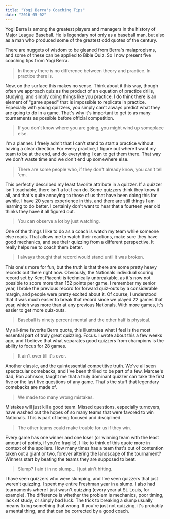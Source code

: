 ```yaml
---
title: "Yogi Berra's Coaching Tips"
date: "2016-05-02"
---
```


Yogi Berra is among the greatest players and managers in the history of Major League Baseball. He is legendary not only as a baseball man, but also as a man who produced some of the greatest odd quotes of the century.

There are nuggets of wisdom to be gleaned from Berra's malapropisms, and some of these can be applied to Bible Quiz. So I now present five coaching tips from Yogi Berra.

> In theory there is no difference between theory and practice. In practice there is.

Now, on the surface this makes no sense. Think about it this way, though often we approach quiz as the product of an equation of practice drills, studying, and simply doing things like you practice. I do think there is an element of "game speed" that is impossible to replicate in practice. Especially with young quizzers, you simply can't always predict what they are going to do in a game. That's why it's important to get to as many tournaments as possible before official competition.

> If you don't know where you are going, you might wind up someplace else.

I'm a planner. I freely admit that I can't stand to start a practice without having a clear direction. For every practice, I figure out where I want my team to be at the end, and do everything I can to get them there. That way we don't waste time and we don't end up somewhere else.

> There are some people who, if they don't already know, you can't tell 'em.

This perfectly described my least favorite attribute in a quizzer. If a quizzer isn't teachable, there isn't a lot I can do. Some quizzers think they know it all, and that's quite annoying to those of us that have been doing this for awhile. I have 20 years experience in this, and there are still things I am learning to do better. I certainly don't want to hear that a fourteen year old thinks they have it all figured out.

> You can observe a lot by just watching.

One of the things I like to do as a coach is watch my team while someone else reads. That allows me to watch their reactions, make sure they have good mechanics, and see their quizzing from a different perspective. It really helps me to coach them better.

> I always thought that record would stand until it was broken.

This one's more for fun, but the truth is that there are some pretty heavy records out there right now. Obviously, the Nationals individual scoring record set by Kent Piacenti is technically unbreakable, as it's now not possible to score more than 152 points per game. I remember my senior year, I broke the previous record for forward quiz-outs by a considerable margin, and people were pretty excited about it. Of course, I understood that it was much easier to break that record since we played 22 games that year, which was more than at any previous Nationals. With more games, it's easier to get more quiz-outs.

> Baseball is ninety percent mental and the other half is physical.

My all-time favorite Berra quote, this illustrates what I feel is the most essential part of truly great quizzing. Focus. I wrote about this a few weeks ago, and I believe that what separates good quizzers from champions is the ability to focus for 28 games.

> It ain't over till it's over.

Another classic, and the quintessential competitive truth. We've all seen spectacular comebacks, and I've been thrilled to be part of a few. Marcae's dad, Ron Johnson, taught me that a truly dominant quizzer can take the first five or the last five questions of any game. That's the stuff that legendary comebacks are made of.

> We made too many wrong mistakes.

Mistakes will just kill a good team. Missed questions, especially turnovers, have washed out the hopes of so many teams that were favored to win Nationals. This is part of being focused and disciplined.

> The other teams could make trouble for us if they win.

Every game has one winner and one loser (or winning team with the least amount of points, if you're fragile). I like to think of this quote more in context of the spoilers. How many times has a team that's out of contention taken out a giant or two, forever altering the landscape of the tournament? Winners start by beating the teams they are supposed to beat.

> Slump? I ain't in no slump... I just ain't hitting.

I have seen quizzers who were slumping, and I've seen quizzers that just weren't quizzing. I spent my entire Freshman year in a slump. I also had tournaments where I just wasn't quizzing (every year at St. Louis, for example). The difference is whether the problem is mechanics, poor timing, lack of study, or simply bad luck. The trick to breaking a slump usually means fixing something that wrong. If you're just not quizzing, it's probably a mental thing, and that can be corrected by a good coach.
